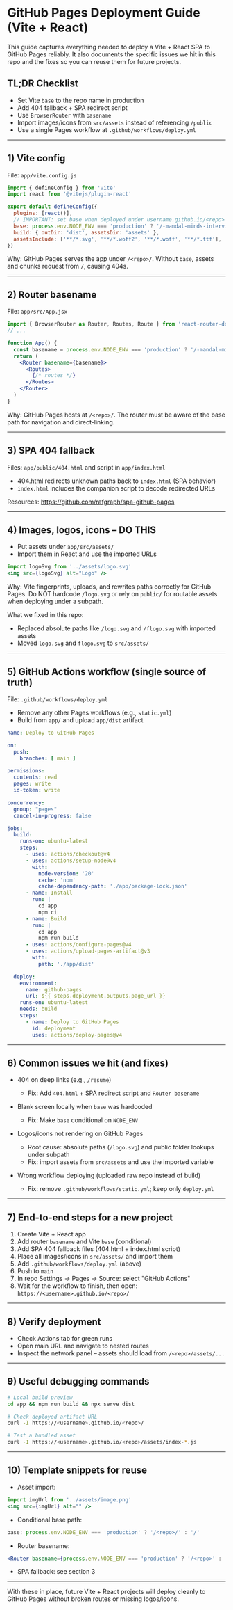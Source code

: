 # GitHub Pages Deployment Guide (Vite + React)

This guide captures everything needed to deploy a Vite + React SPA to GitHub Pages reliably. It also documents the specific issues we hit in this repo and the fixes so you can reuse them for future projects.

## TL;DR Checklist

- Set Vite `base` to the repo name in production
- Add 404 fallback + SPA redirect script
- Use `BrowserRouter` with `basename`
- Import images/icons from `src/assets` instead of referencing `/public`
- Use a single Pages workflow at `.github/workflows/deploy.yml`

---

## 1) Vite config

File: `app/vite.config.js`

```js
import { defineConfig } from 'vite'
import react from '@vitejs/plugin-react'

export default defineConfig({
  plugins: [react()],
  // IMPORTANT: set base when deployed under username.github.io/<repo>
  base: process.env.NODE_ENV === 'production' ? '/-mandal-minds-interview-platform/' : '/',
  build: { outDir: 'dist', assetsDir: 'assets' },
  assetsInclude: ['**/*.svg', '**/*.woff2', '**/*.woff', '**/*.ttf'],
})
```

Why: GitHub Pages serves the app under `/<repo>/`. Without `base`, assets and chunks request from `/`, causing 404s.

---

## 2) Router basename

File: `app/src/App.jsx`

```jsx
import { BrowserRouter as Router, Routes, Route } from 'react-router-dom'
// ...

function App() {
  const basename = process.env.NODE_ENV === 'production' ? '/-mandal-minds-interview-platform' : ''
  return (
    <Router basename={basename}>
      <Routes>
        {/* routes */}
      </Routes>
    </Router>
  )
}
```

Why: GitHub Pages hosts at `/<repo>/`. The router must be aware of the base path for navigation and direct-linking.

---

## 3) SPA 404 fallback

Files: `app/public/404.html` and script in `app/index.html`

- 404.html redirects unknown paths back to `index.html` (SPA behavior)
- `index.html` includes the companion script to decode redirected URLs

Resources: https://github.com/rafgraph/spa-github-pages

---

## 4) Images, logos, icons – DO THIS

- Put assets under `app/src/assets/`
- Import them in React and use the imported URLs

```jsx
import logoSvg from '../assets/logo.svg'
<img src={logoSvg} alt="Logo" />
```

Why: Vite fingerprints, uploads, and rewrites paths correctly for GitHub Pages. Do NOT hardcode `/logo.svg` or rely on `public/` for routable assets when deploying under a subpath.

What we fixed in this repo:
- Replaced absolute paths like `/logo.svg` and `/flogo.svg` with imported assets
- Moved `logo.svg` and `flogo.svg` to `src/assets/`

---

## 5) GitHub Actions workflow (single source of truth)

File: `.github/workflows/deploy.yml`

- Remove any other Pages workflows (e.g., `static.yml`)
- Build from `app/` and upload `app/dist` artifact

```yaml
name: Deploy to GitHub Pages

on:
  push:
    branches: [ main ]

permissions:
  contents: read
  pages: write
  id-token: write

concurrency:
  group: "pages"
  cancel-in-progress: false

jobs:
  build:
    runs-on: ubuntu-latest
    steps:
      - uses: actions/checkout@v4
      - uses: actions/setup-node@v4
        with:
          node-version: '20'
          cache: 'npm'
          cache-dependency-path: './app/package-lock.json'
      - name: Install
        run: |
          cd app
          npm ci
      - name: Build
        run: |
          cd app
          npm run build
      - uses: actions/configure-pages@v4
      - uses: actions/upload-pages-artifact@v3
        with:
          path: './app/dist'

  deploy:
    environment:
      name: github-pages
      url: ${{ steps.deployment.outputs.page_url }}
    runs-on: ubuntu-latest
    needs: build
    steps:
      - name: Deploy to GitHub Pages
        id: deployment
        uses: actions/deploy-pages@v4
```

---

## 6) Common issues we hit (and fixes)

- 404 on deep links (e.g., `/resume`)
  - Fix: Add `404.html` + SPA redirect script and `Router basename`

- Blank screen locally when `base` was hardcoded
  - Fix: Make `base` conditional on `NODE_ENV`

- Logos/icons not rendering on GitHub Pages
  - Root cause: absolute paths (`/logo.svg`) and public folder lookups under subpath
  - Fix: import assets from `src/assets` and use the imported variable

- Wrong workflow deploying (uploaded raw repo instead of build)
  - Fix: remove `.github/workflows/static.yml`; keep only `deploy.yml`

---

## 7) End-to-end steps for a new project

1. Create Vite + React app
2. Add router `basename` and Vite `base` (conditional)
3. Add SPA 404 fallback files (404.html + index.html script)
4. Place all images/icons in `src/assets/` and import them
5. Add `.github/workflows/deploy.yml` (above)
6. Push to `main`
7. In repo Settings → Pages → Source: select "GitHub Actions"
8. Wait for the workflow to finish, then open:
   `https://<username>.github.io/<repo>/`

---

## 8) Verify deployment

- Check Actions tab for green runs
- Open main URL and navigate to nested routes
- Inspect the network panel – assets should load from `/<repo>/assets/...`

---

## 9) Useful debugging commands

```bash
# Local build preview
cd app && npm run build && npx serve dist

# Check deployed artifact URL
curl -I https://<username>.github.io/<repo>/

# Test a bundled asset
curl -I https://<username>.github.io/<repo>/assets/index-*.js
```

---

## 10) Template snippets for reuse

- Asset import:
```jsx
import imgUrl from '../assets/image.png'
<img src={imgUrl} alt="" />
```

- Conditional base path:
```js
base: process.env.NODE_ENV === 'production' ? '/<repo>/' : '/'
```

- Router basename:
```jsx
<Router basename={process.env.NODE_ENV === 'production' ? '/<repo>' : ''}>
```

- SPA fallback: see section 3

---

With these in place, future Vite + React projects will deploy cleanly to GitHub Pages without broken routes or missing logos/icons.
